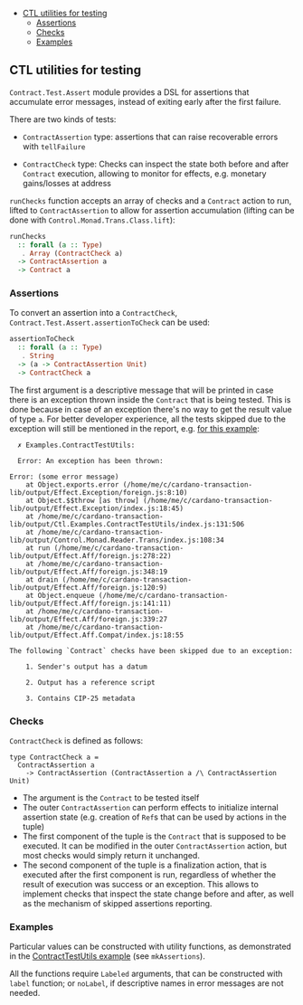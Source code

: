 <!-- START doctoc generated TOC please keep comment here to allow auto update -->
<!-- DON'T EDIT THIS SECTION, INSTEAD RE-RUN doctoc TO UPDATE -->

- [CTL utilities for testing](#ctl-utilities-for-testing)
  - [Assertions](#assertions)
  - [Checks](#checks)
  - [Examples](#examples)

<!-- END doctoc generated TOC please keep comment here to allow auto update -->

## CTL utilities for testing

`Contract.Test.Assert` module provides a DSL for assertions that accumulate error messages, instead of exiting early after the first failure.

There are two kinds of tests:

- `ContractAssertion` type: assertions that can raise recoverable errors with `tellFailure`

- `ContractCheck` type: Checks can inspect the state both before and after `Contract` execution, allowing to monitor for effects, e.g. monetary gains/losses at address

`runChecks` function accepts an array of checks and a `Contract` action to run, lifted to `ContractAssertion` to allow for assertion accumulation (lifting can be done with `Control.Monad.Trans.Class.lift`):

```purescript
runChecks
  :: forall (a :: Type)
   . Array (ContractCheck a)
  -> ContractAssertion a
  -> Contract a
```

### Assertions

To convert an assertion into a `ContractCheck`, `Contract.Test.Assert.assertionToCheck` can be used:

```purescript
assertionToCheck
  :: forall (a :: Type)
   . String
  -> (a -> ContractAssertion Unit)
  -> ContractCheck a
```

The first argument is a descriptive message that will be printed in case there is an exception thrown inside the `Contract` that is being tested. This is done because in case of an exception there's no way to get the result value of type `a`. For better developer experience, all the tests skipped due to the exception will still be mentioned in the report, e.g. [for this example](../examples/ContractTestUtils.purs):

```
  ✗ Examples.ContractTestUtils:

  Error: An exception has been thrown:

Error: (some error message)
    at Object.exports.error (/home/me/c/cardano-transaction-lib/output/Effect.Exception/foreign.js:8:10)
    at Object.$$throw [as throw] (/home/me/c/cardano-transaction-lib/output/Effect.Exception/index.js:18:45)
    at /home/me/c/cardano-transaction-lib/output/Ctl.Examples.ContractTestUtils/index.js:131:506
    at /home/me/c/cardano-transaction-lib/output/Control.Monad.Reader.Trans/index.js:108:34
    at run (/home/me/c/cardano-transaction-lib/output/Effect.Aff/foreign.js:278:22)
    at /home/me/c/cardano-transaction-lib/output/Effect.Aff/foreign.js:348:19
    at drain (/home/me/c/cardano-transaction-lib/output/Effect.Aff/foreign.js:120:9)
    at Object.enqueue (/home/me/c/cardano-transaction-lib/output/Effect.Aff/foreign.js:141:11)
    at /home/me/c/cardano-transaction-lib/output/Effect.Aff/foreign.js:339:27
    at /home/me/c/cardano-transaction-lib/output/Effect.Aff.Compat/index.js:18:55

The following `Contract` checks have been skipped due to an exception:

    1. Sender's output has a datum

    2. Output has a reference script

    3. Contains CIP-25 metadata
```

### Checks

`ContractCheck` is defined as follows:

```
type ContractCheck a =
  ContractAssertion a
    -> ContractAssertion (ContractAssertion a /\ ContractAssertion Unit)
```

- The argument is the `Contract` to be tested itself
- The outer `ContractAssertion` can perform effects to initialize internal assertion state (e.g. creation of `Ref`s that can be used by actions in the tuple)
- The first component of the tuple is the `Contract` that is supposed to be executed. It can be modified in the outer `ContractAssertion` action, but most checks would simply return it unchanged.
- The second component of the tuple is a finalization action, that is executed after the first component is run, regardless of whether the result of execution was success or an exception. This allows to implement checks that inspect the state change before and after, as well as the mechanism of skipped assertions reporting.

### Examples

Particular values can be constructed with utility functions, as demonstrated in the [ContractTestUtils example](../examples/ContractTestUtils.purs) (see `mkAssertions`).

All the functions require `Labeled` arguments, that can be constructed with `label` function; or `noLabel`, if descriptive names in error messages are not needed.
